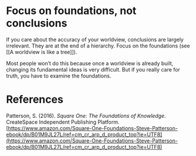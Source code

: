 # Focus on foundations, not conclusions

If you care about the accuracy of your worldview, conclusions are largely irrelevant. They are at the end of a hierarchy. Focus on the foundations (see [[A worldview is like a tree]]).

Most people won’t do this because once a worldview is already built, changing its fundamental ideas is very difficult. But if you really care for truth, you have to examine the foundations.

# References

Patterson, S. (2016). *Square One: The Foundations of Knowledge*. CreateSpace Independent Publishing Platform. [https://www.amazon.com/Square-One-Foundations-Steve-Patterson-ebook/dp/B01M9JL27L/ref=cm_cr_arp_d_product_top?ie=UTF8](https://www.amazon.com/Square-One-Foundations-Steve-Patterson-ebook/dp/B01M9JL27L/ref=cm_cr_arp_d_product_top?ie=UTF8)

